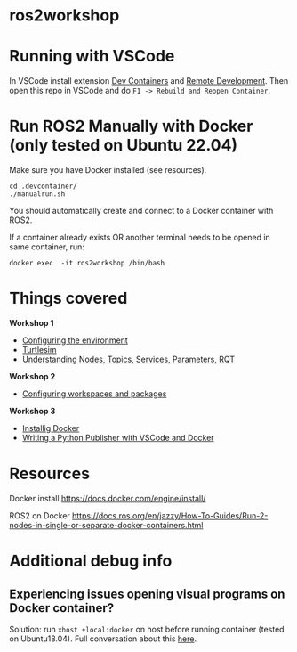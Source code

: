 # ros2workshop

# Running with VSCode
In VSCode install extension [Dev Containers](https://marketplace.visualstudio.com/items?itemName=ms-vscode-remote.remote-containers) and [Remote Development](https://marketplace.visualstudio.com/items?itemName=ms-vscode-remote.vscode-remote-extensionpack). Then open this repo in VSCode and do `F1 -> Rebuild and Reopen Container`.

# Run ROS2 Manually with Docker (only tested on Ubuntu 22.04)

Make sure you have Docker installed (see resources).

    cd .devcontainer/
    ./manualrun.sh

You should automatically create and connect to a Docker container with ROS2.

If a container already exists OR another terminal needs to be opened in same container, run:

    docker exec  -it ros2workshop /bin/bash


# Things covered
**Workshop 1**
 - [Configuring the environment](https://docs.ros.org/en/jazzy/Tutorials/Beginner-CLI-Tools/Configuring-ROS2-Environment.html)
 - [Turtlesim](https://docs.ros.org/en/jazzy/Tutorials/Beginner-CLI-Tools/Introducing-Turtlesim/Introducing-Turtlesim.html)
 - [Understanding Nodes, Topics, Services, Parameters, RQT](https://docs.ros.org/en/jazzy/Tutorials/Beginner-CLI-Tools.html)

**Workshop 2**
 - [Configuring workspaces and packages](workspaces_packages.md)

**Workshop 3**
 - [Installig Docker](docker_install.md)
 - [Writing a Python Publisher with VSCode and Docker](publisher_docker_vscode.md)


# Resources
Docker install https://docs.docker.com/engine/install/

ROS2 on Docker https://docs.ros.org/en/jazzy/How-To-Guides/Run-2-nodes-in-single-or-separate-docker-containers.html


# Additional debug info

## Experiencing issues opening visual programs on Docker container?
Solution: run `xhost +local:docker` on host before running container (tested on Ubuntu18.04). Full conversation about this [here](https://github.com/JanezCim/ros2workshop/issues/1).




